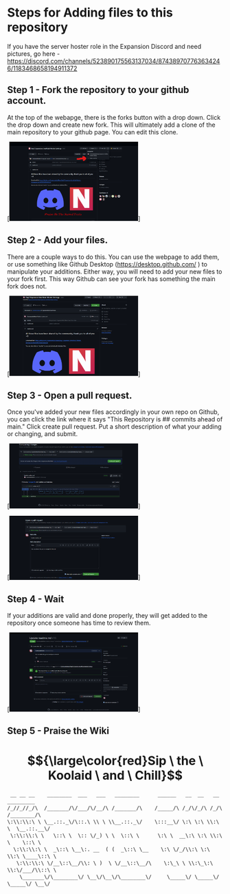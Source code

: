 # Steps for Adding files to this repository

If you have the server hoster role in the Expansion Discord and need pictures, go here - https://discord.com/channels/523890175563137034/874389707763634246/1183468658194911372

## Step 1 - Fork the repository to your github account. 

At the top of the webapge, there is the forks button with a drop down. Click the drop down and create new fork. This will ultimately add a clone of the main repository to your github page. You can edit this clone. 

[<img alt="Expansion Discord" width="300px" src="https://github.com/CommanderBeelo/Beelos-DayZ-Files/blob/main/guide/Fork.png" />]

## Step 2 - Add your files.

There are a couple ways to do this. You can use the webpage to add them, or use something like Github Desktop (https://desktop.github.com/ ) to manipulate your additions. Either way, you will need to add your new files to your fork first. This way Github can see your fork has something the main fork does not. 

[<img alt="Expansion Discord" width="300px" src="https://github.com/CommanderBeelo/Beelos-DayZ-Files/blob/main/guide/CommitAhead.png" />]

## Step 3 - Open a pull request.

Once you've added your new files accordingly in your own repo on Github, you can click the link where it says "This Repository is ## commits ahead of main." Click create pull request. Put a short description of what your adding or changing, and submit. 

[<img alt="Expansion Discord" width="300px" src="https://github.com/CommanderBeelo/Beelos-DayZ-Files/blob/main/guide/Create.png" />]

[<img alt="Expansion Discord" width="300px" src="https://github.com/CommanderBeelo/Beelos-DayZ-Files/blob/main/guide/create%202.png" />]

## Step 4 - Wait

If your additions are valid and done properly, they will get added to the repository once someone has time to review them. 

[<img alt="Expansion Discord" width="300px" src="https://github.com/CommanderBeelo/Beelos-DayZ-Files/blob/main/guide/Finished.png" />]

## Step 5 - Praise the Wiki

# $${\large\color{red}Sip \ the \ Koolaid \ and \ Chill}$$

```
 __ __ __    ________  ___   ___   ________      ______   __  __   __     _________  
/_//_//_/\  /_______/\/___/\/__/\ /_______/\    /_____/\ /_/\/_/\ /_/\   /________/\ 
\:\\:\\:\ \ \__.::._\/\::.\ \\ \ \\__.::._\/    \:::__\/ \:\ \:\ \\:\ \  \__.::.__\/ 
 \:\\:\\:\ \   \::\ \  \:: \/_) \ \  \::\ \      \:\ \  __\:\ \:\ \\:\ \    \::\ \   
  \:\\:\\:\ \  _\::\ \__\:. __  ( (  _\::\ \__    \:\ \/_/\\:\ \:\ \\:\ \____\::\ \  
   \:\\:\\:\ \/__\::\__/\\: \ )  \ \/__\::\__/\    \:\_\ \ \\:\_\:\ \\:\/___/\\::\ \ 
    \_______\/\________\/ \__\/\__\/\________\/     \_____\/ \_____\/ \_____\/ \__\/ 
```



